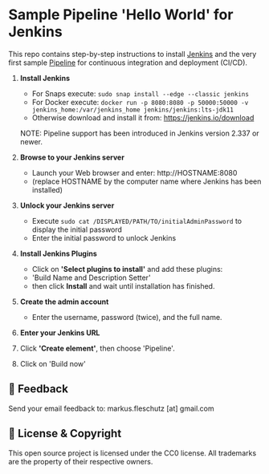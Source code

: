 Sample Pipeline 'Hello World' for Jenkins
=========================================

This repo contains step-by-step instructions to install [Jenkins](https://jenkins.io) and the very first sample [Pipeline](https://www.jenkins.io/doc/book/pipeline/) for continuous integration and deployment (CI/CD).

1. **Install Jenkins**   
   - For Snaps execute: `sudo snap install --edge --classic jenkins`
   - For Docker execute: `docker run -p 8080:8080 -p 50000:50000 -v jenkins_home:/var/jenkins_home jenkins/jenkins:lts-jdk11`
   - Otherwise download and install it from: https://jenkins.io/download

   NOTE: Pipeline support has been introduced in Jenkins version 2.337 or newer.

3. **Browse to your Jenkins server**
   - Launch your Web browser and enter: http://HOSTNAME:8080
   - (replace HOSTNAME by the computer name where Jenkins has been installed)

4. **Unlock your Jenkins server** 
   - Execute `sudo cat /DISPLAYED/PATH/TO/initialAdminPassword` to display the initial password
   - Enter the initial password to unlock Jenkins

5. **Install Jenkins Plugins**
   - Click on **'Select plugins to install'** and add these plugins:
   - 'Build Name and Description Setter'
   - then click **Install** and wait until installation has finished.

6. **Create the admin account**
   - Enter the username, password (twice), and the full name.

7. **Enter your Jenkins URL**
8. Click **'Create element'**, then choose 'Pipeline'.
9. Click on 'Build now'

📧 Feedback
------------
Send your email feedback to: markus.fleschutz [at] gmail.com

🤝 License & Copyright
-----------------------
This open source project is licensed under the CC0 license. All trademarks are the property of their respective owners.

